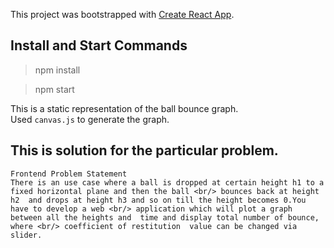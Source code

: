 This project was bootstrapped with [Create React App](https://github.com/facebook/create-react-app).

## Install and Start Commands

> npm install

> npm start

This is a static representation of the ball bounce graph.<br/>
Used `canvas.js` to generate the graph.

## This is solution for the particular problem.

```
Frontend Problem Statement
There is an use case where a ball is dropped at certain height h1 to a fixed horizontal plane and then the ball <br/> bounces back at height h2  and drops at height h3 and so on till the height becomes 0.You have to develop a web <br/> application which will plot a graph between all the heights and  time and display total number of bounce, where <br/> coefficient of restitution  value can be changed via slider.
```
